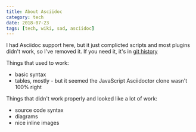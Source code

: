 ```yaml
---
title: About Asciidoc
category: tech
date: 2018-07-23
tags: [tech, wiki, sad, asciidoc]
---
```


I had Asciidoc support here, but it just complicted scripts and most plugins didn't work, so I've removed it.  If you need it, it's in [git history](https://github.com/kornysietsma/digital-garden-sample/tree/07c3664fcf2c1c1cebb830dbf740e4289d287457)

Things that used to work:
* basic syntax
* tables, mostly - but it seemed the JavaScript Asciidoctor clone wasn't 100% right

Things that didn't work properly and looked like a lot of work:
* source code syntax
* diagrams
* nice inline images